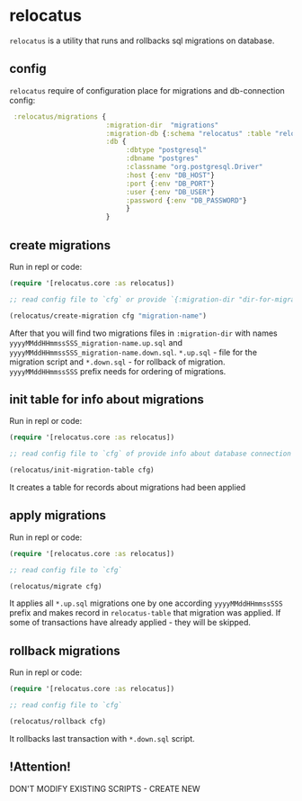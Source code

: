 # relocatus

`relocatus` is a utility that runs and rollbacks sql migrations on database.

## config

`relocatus` require of configuration place for migrations and db-connection config:

```clojure
 :relocatus/migrations {
                        :migration-dir  "migrations"
                        :migration-db {:schema "relocatus" :table "relocatus"}
                        :db {
                             :dbtype "postgresql"
                             :dbname "postgres"
                             :classname "org.postgresql.Driver"
                             :host {:env "DB_HOST"}
                             :port {:env "DB_PORT"}
                             :user {:env "DB_USER"}
                             :password {:env "DB_PASSWORD"}
                             }
                        }
```
## create migrations

Run in repl or code:

```clojure
(require '[relocatus.core :as relocatus])

;; read config file to `cfg` or provide `{:migration-dir "dir-for-migrations"}` map

(relocatus/create-migration cfg "migration-name")
```
After that you will find two migrations files in `:migration-dir` with names `yyyyMMddHHmmssSSS_migration-name.up.sql` and `yyyyMMddHHmmssSSS_migration-name.down.sql`. `*.up.sql` - file for the migration script and `*.down.sql` - for rollback of migration. `yyyyMMddHHmmssSSS` prefix needs for ordering of migrations.


## init table for info about migrations

Run in repl or code:

```clojure
(require '[relocatus.core :as relocatus])

;; read config file to `cfg` of provide info about database connection and `relocatus` table

(relocatus/init-migration-table cfg)
```
It creates a table for records about migrations had been applied

## apply migrations


Run in repl or code:

```clojure
(require '[relocatus.core :as relocatus])

;; read config file to `cfg`

(relocatus/migrate cfg)

```

It applies all `*.up.sql`  migrations one by one according `yyyyMMddHHmmssSSS` prefix and makes record in `relocatus-table` that migration was applied. If some of transactions have already applied - they will be skipped.



## rollback migrations

Run in repl or code:

```clojure
(require '[relocatus.core :as relocatus])

;; read config file to `cfg`

(relocatus/rollback cfg)

```

It rollbacks last transaction with `*.down.sql` script.


## !Attention!

DON'T MODIFY EXISTING SCRIPTS - CREATE NEW
